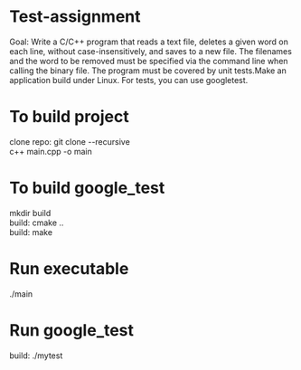 # Test-assignment
Goal: Write a C/C++ program that reads a text file, deletes a given word on each line, without case-insensitively, and saves to a new file. The filenames and the word to be removed must be specified via the command line when calling the binary file. The program must be covered by unit tests.Make an application build under Linux.  For tests, you can use googletest.

# To build project
clone repo: git clone --recursive <url>\
c++ main.cpp -o main

# To build google_test
mkdir build\
build: cmake ..\
build: make

# Run executable
./main

# Run google_test
build: ./mytest
